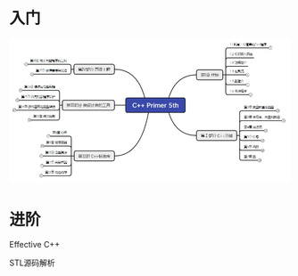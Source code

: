 # 入门

<img src="https://github.com/BunKUMA/study/blob/main/cpp/Screenshot.png" alt="learning_guide" style="zoom:75%;" />

# 进阶

Effective C++

STL源码解析